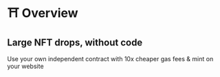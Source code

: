 # ⛩ Overview

## Large NFT drops, without code

Use your own independent contract with 10x cheaper gas fees & mint on your website\
[\
](https://survey.typeform.com/to/GLBu7oZY)
